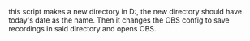 this script makes a new directory in D:\, the new directory should have today's date as the name. Then it changes the OBS config to save recordings in said directory and opens OBS.
